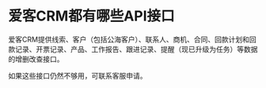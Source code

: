 # 爱客CRM都有哪些API接口

爱客CRM提供线索、客户（包括公海客户）、联系人、商机、合同、回款计划和回款记录、开票记录、产品、工作报告、跟进记录、提醒（现已升级为任务）等数据的增删改查接口。

如果这些接口仍然不够用，可联系客服申请。

